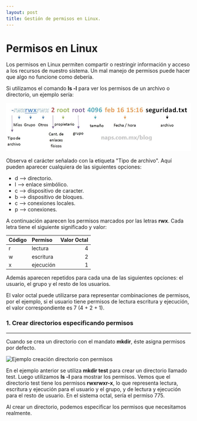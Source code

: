 ```yaml
---
layout: post
title: Gestión de permisos en Linux.
---
```


# Permisos en Linux

Los permisos en Linux permiten compartir o restringir información y acceso a los recursos de nuestro sistema. Un mal manejo de permisos puede hacer que algo no funcione como debería.

Si utilizamos el comando **ls -l** para ver los permisos de un archivo o directorio, un ejemplo sería:

![Ejemplo de permisos en un archivo en Linux](https://github.com/sifefor/sifefor.github.io/blob/master/images/ejemplo_permisos.jpeg)

Observa el carácter señalado con la etiqueta "Tipo de archivo". Aquí pueden aparecer cualquiera de las siguientes opciones:

* d --> directorio.
* l --> enlace simbólico.
* c --> dispositivo de caracter.
* b --> dispositivo de bloques.
* c --> conexiones locales.
* p --> conexiones.


A continuación aparecen los permisos marcados por las letras **rwx**. Cada letra tiene el siguiente significado y valor:

| Código             | Permiso    | Valor Octal |  
|-------------------|:-------------|---------------:|
| r                 | lectura     | 4            | 
| w                 | escritura   | 2            | 
| x                 | ejecución   | 1            | 

Además aparecen repetidos para cada una de las siguientes opciones: el usuario, el grupo y el resto de los usuarios. 

El valor octal puede utilizarse para representar combinaciones de permisos, por el ejemplo, si el usuario tiene permisos de lectura escritura y ejecución, el valor correspondiente es 7 (4 + 2 + 1).

### **1. Crear directorios especificando permisos**
-----------

Cuando se crea un directorio con el mandato **mkdir**, éste asigna permisos por defecto.

![Ejemplo creación directorio con permisos](imagenes/ejemplo_permisos_1.jpeg)

En el ejemplo anterior se utiliza **mkdir test** para crear un directorio llamado test. Luego utilizamos **ls -l** para mostrar los permisos. Vemos que el directorio test tiene los permisos **rwxrwxr-x**, lo que representa lectura, escritura y ejecución para el usuario y el grupo, y de lectura y ejecución para el resto de usuario. En el sistema octal, sería el permiso 775.

Al crear un directorio, podemos especificar los permisos que necesitamos realmente.

